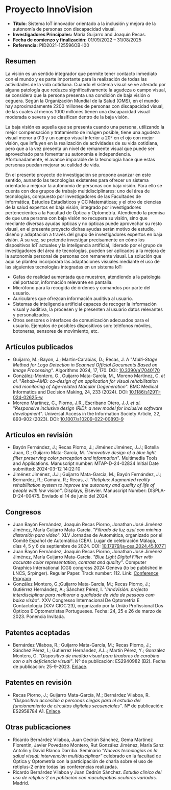 # Proyecto InnoVision

- **Título**: Sistema IoT innovador orientado a la inclusión y mejora de la autonomía de personas con discapacidad visual.
- **Investigadores Principales:** María Guijarro and Joaquín Recas.
- **Fecha de comienzo y finalización:** 01/09/2022 – 31/08/2025
- **Referencia:** PID2021-125596OB-I00

## Resumen

La visión es un sentido integrador que permite tener contacto inmediato con el mundo y es parte importante para la realización de todas las actividades de la vida cotidiana. Cuando el sistema visual se ve alterado por alguna patología que reduzca significativamente la agudeza o campo visual, se considera que la persona presenta una condición de baja visión o ceguera. Según la Organización Mundial de la Salud (OMS), en el mundo hay aproximadamente 2200 millones de personas con discapacidad visual, de las cuales al menos 1000 millones tienen una discapacidad visual moderada o severa y se clasifican dentro de la baja visión.

La baja visión es aquella que se presenta cuando una persona, utilizando la mejor compensación y tratamiento de imágen posible, tiene una agudeza visual menor a 0'3 y un campo visual inferior a 20° en el ojo con mejor visión, que influyen en la realización de actividades de su vida cotidiana, pero que a la vez presenta un nivel de remanente visual que puede ser aprovechado para fomentar su autonomía e independencia. Afortunadamente, el avance imparable de la tecnología hace que estas personas puedan mejorar su calidad de vida.

En el presente proyecto de investigación se propone avanzar en este sentido, aunando las tecnologías existentes para ofrecer un sistema orientado a mejorar la autonomía de personas con baja visión. Para ello se cuenta con dos grupos de trabajo multidisciplinares: uno del área de tecnologías, compuesto por investigadores de las Facultades de Informática, Estudios Estadísticos y CC Matemáticas; y el otro de ciencias de la salud expertos en baja visión, integrado por investigadores pertenecientes a la Facultad de Óptica y Optometría. Atendiendo la premisa de que una persona con baja visión no recupera su visión, sino que mediante diversas ayudas ópticas y no ópticas puede aprovechar su resto visual, en el presente proyecto dichas ayudas serán motivo de estudio, diseño y adaptación a través del grupo de investigadores expertos en baja visión. A su vez, se pretende investigar precisamente en cómo los dispositivos IoT actuales y la inteligencia artificial, liderado por el grupo de investigadores del área de tecnologías, pueden ser aplicados a la mejora de la autonomía personal de personas con remanente visual. La solución que aquí se plantea incorporará las adaptaciones visuales mediante el uso de las siguientes tecnologías integradas en un sistema IoT:

* Gafas de realidad aumentada que muestren, atendiendo a la patología del portador, información relevante en pantalla.
* Micrófono para la recogida de órdenes y comandos por parte del usuario.
* Auriculares que ofrezcan información auditiva al usuario.
* Sistemas de inteligencia artificial capaces de recoger la información visual y auditiva, la procesen y le presenten al usuario datos relevantes y personalizados.
* Otros sensores o interfaces de comunicación adecuados para el usuario. Ejemplos de posibles dispositivos son: teléfonos móviles, botoneras, sensores de movimiento, etc.

## Artículos publicados

* Guijarro, M.; Bayon, J.; Martín-Carabias, D.; Recas, J. A "*Multi-Stage Method for Logo Detection in Scanned Official Documents Based on Image Processing"*. Algorithms 2024, 17, 170. DOI: [10.3390/a17040170](https://doi.org/10.3390/a17040170)
* González-Montero, G., Guijarro Mata-García, M., Moreno Martínez, C. *et al.* "*Rehab-AMD: co-design of an application for visual rehabilitation and monitoring of Age-related Macular Degeneration*". BMC Medical Informatics and Decision Making, 24, 233 (2024). DOI: [10.1186/s12911-024-02625-w](https://doi.org/10.1186/s12911-024-02625-w)
* Moreno Martínez, C., Piorno, J.R., Escribano Otero, J.J. *et al.* "*Responsive inclusive design (RiD): a new model for inclusive software development*". Universal Access in the Information Society  Article, 22, 893–902 (2023). DOI: [10.1007/s10209-022-00893-9](https://doi.org/10.1007/s10209-022-00893-9)

## Artículos en revisión

* Bayón Fernández, J.; Recas Piorno, J.; Jiménez Jiménez, J.J.; Botella Juan, G.; Guijarro Mata-García, M. *"Innovative design of a blue light filter preserving color perception and information"*. Multimedia Tools and Applications.  Manuscript number: MTAP-D-24-02834 Initial Date submitted: 2024-03-12 14:22:10
* Jiménez Jiménez, J.J.; Guijarro Mata-García, M.; Bayón Fernández, J.; Bernardez, R.; Camara, R.; Recas, J. *"Retiplus: Augmented reality rehabilitation system to improve the autonomy and quality of life of people with low vision"*. Displays, Elsevier. Manuscript Number: DISPLA-D-24-00475. Enviado el 14 de junio del 2024.

## Congresos

* Juan Bayón Fernández, Joaquín Recas Piorno, Jonathan José Jiménez Jiménez, María Guijarro Mata-García. "*Filtrado de luz azul con mínima distorsión para vídeo*". XLV Jornadas de Automática, organizado por el Comité Español de Automática (CEA). Lugar de celebración Málaga, días 4, 5 y 6 de septiembre de 2024. DOI: [10.17979/ja-cea.2024.45.10771](https://doi.org/10.17979/ja-cea.2024.45.10771)
* Juan Bayón Fernández, Joaquín Recas Piorno, Jonathan José Jiménez Jiménez, María Guijarro Mata-García. *"Blue Light Digital Filter with accurate color representation, contrast and quality"*. Computer Graphics International (CGI) congress 2024 Geneva (to be published in LNCS, Srpinger). Regular Paper. Track number: 112. Link: [Conference Program](https://www.cgs-network.org/cgi24/program/)
* González Montero, G.;Guijarro Mata-García, M.; Recas Piorno, J.; Gutiérrez Hernández, A.; Sánchez Pérez, I. *"InnoVisión: projecto interdisciplinar para melhorar a qualidade de vida de pessoas com baixa visão”*.  XXV Congresso Internacional De Optometria E Contactologia (XXV CIOC’23), organizado por la União Profissional Dos Ópticos E Optometristas Portugueses. Fecha: 24, 25 e 26 de marzo de 2023. Ponencia Invitada.

## Patentes aceptadas

* Bernárdez Vilaboa, R.; Guijarro Mata-García, M.; Recas Piorno, J.; Sánchez Pérez, I.; Gutierrez Hernández, A.L.; Martín Pérez, Y.; González Montero, G. *"Dispositivo de medida visual para tiradores de carabina con o sin deficiencia visual"*. Nº de publicación: ES2940982 (B2). Fecha de publicación: 25-9-2023. [Enlace](https://es.espacenet.com/publicationDetails/originalDocument?FT=D&date=20230925&DB=&locale=es_ES&CC=ES&NR=2940982B2&KC=B2&ND=4).

## Patentes en revisión

* Recas Piorno, J.; Guijarro Mata-García, M.; Bernárdez Vilaboa, R. *"Dispositivo accesible a personas ciegas para el estudio del funcionamiento de circuitos digitales secuenciales"*. Nº de publicación: ES2958784 A1. [Enlace](https://consultas2.oepm.es/InvenesWeb/detalle?referencia=P202330519).

## Otras publicaciones

* Ricardo Bernárdez Vilaboa, Juan Cedrún Sánchez, Gema Martínez Florentín, Javier Povedano Montero, Rut González Jiménez, María Sanz Antolín y David Blanco Darriba. Seminario *“Nuevas tecnologías en la salud visual: intervención multidisciplinar”* celebrado en la facultad de Óptica y Optometría con la participación de charla sobre el uso de retiplus-2 entre todas las conferencias realizadas.
* Ricardo Bernárdez Vilaboa y Juan Cedrún Sánchez. *Estudio clínico del uso de retiplus-2 en población con maculopatías oculares variadas*. Madrid.
